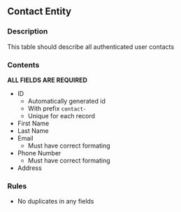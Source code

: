 ## Contact Entity

### Description

This table should describe all authenticated user contacts

### Contents

**ALL FIELDS ARE REQUIRED**

* ID
    - Automatically generated id
    - With prefix `contact-`
    - Unique for each record
* First Name
* Last Name
* Email
    - Must have correct formating
* Phone Number
    - Must have correct formating
* Address

### Rules

* No duplicates in any fields
